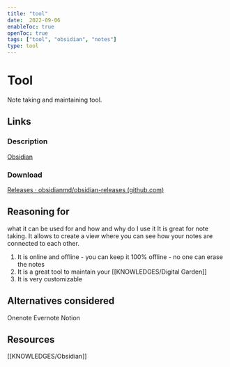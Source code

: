 ```yaml
---
title: "tool"
date:  2022-09-06
enableToc: true
openToc: true
tags: ["tool", "obsidian", "notes"]
type: tool
---
```

# Tool
Note taking and maintaining tool.

## Links
### Description
[Obsidian](https://obsidian.md/)
### Download
[Releases · obsidianmd/obsidian-releases (github.com)](https://github.com/obsidianmd/obsidian-releases/releases)

## Reasoning for
what it can be used for and how and why do I use it
It is great for note taking. It allows to create a view where you can see how your notes are connected to each other. 
1. It is online and offline - you can keep it 100% offline - no one can erase the notes
2. It is a great tool to maintain your [[KNOWLEDGES/Digital Garden]]
3. It is very customizable

## Alternatives considered
Onenote
Evernote
Notion
## Resources
[[KNOWLEDGES/Obsidian]]